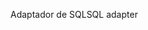 <span data-ttu-id="26976-101">Adaptador de SQL</span><span class="sxs-lookup"><span data-stu-id="26976-101">SQL adapter</span></span>